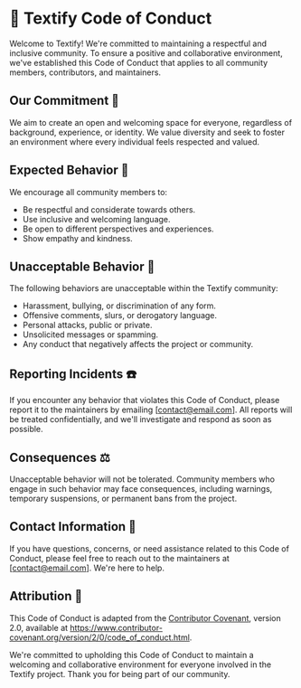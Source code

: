 # 📜 Textify Code of Conduct

Welcome to Textify! We're committed to maintaining a respectful and inclusive community. To ensure a positive and collaborative environment, we've established this Code of Conduct that applies to all community members, contributors, and maintainers.

## Our Commitment 🤝

We aim to create an open and welcoming space for everyone, regardless of background, experience, or identity. We value diversity and seek to foster an environment where every individual feels respected and valued.

## Expected Behavior 🌟

We encourage all community members to:

- Be respectful and considerate towards others.
- Use inclusive and welcoming language.
- Be open to different perspectives and experiences.
- Show empathy and kindness.

## Unacceptable Behavior 🚫

The following behaviors are unacceptable within the Textify community:

- Harassment, bullying, or discrimination of any form.
- Offensive comments, slurs, or derogatory language.
- Personal attacks, public or private.
- Unsolicited messages or spamming.
- Any conduct that negatively affects the project or community.

## Reporting Incidents ☎️

If you encounter any behavior that violates this Code of Conduct, please report it to the maintainers by emailing [contact@email.com]. All reports will be treated confidentially, and we'll investigate and respond as soon as possible.

## Consequences ⚖️

Unacceptable behavior will not be tolerated. Community members who engage in such behavior may face consequences, including warnings, temporary suspensions, or permanent bans from the project.

## Contact Information 📧

If you have questions, concerns, or need assistance related to this Code of Conduct, please feel free to reach out to the maintainers at [contact@email.com]. We're here to help.

## Attribution 🙏

This Code of Conduct is adapted from the [Contributor Covenant](https://www.contributor-covenant.org), version 2.0, available at https://www.contributor-covenant.org/version/2/0/code_of_conduct.html.

We're committed to upholding this Code of Conduct to maintain a welcoming and collaborative environment for everyone involved in the Textify project. Thank you for being part of our community.

